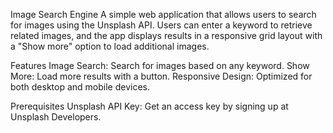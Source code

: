 Image Search Engine
A simple web application that allows users to search for images using the Unsplash API. Users can enter a keyword to retrieve related images, and the app displays results in a responsive grid layout with a "Show more" option to load additional images.

Features
Image Search: Search for images based on any keyword.
Show More: Load more results with a button.
Responsive Design: Optimized for both desktop and mobile devices.

Prerequisites
Unsplash API Key: Get an access key by signing up at Unsplash Developers.
